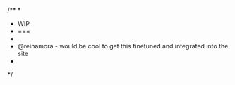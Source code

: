 /**
*
* WIP
* ===
*
* @reinamora - would be cool to get this finetuned and integrated into the site 
*
*/
